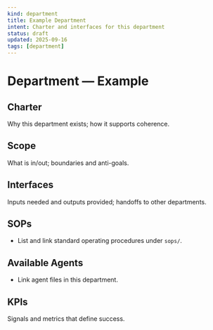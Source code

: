 ```yaml
---
kind: department
title: Example Department
intent: Charter and interfaces for this department
status: draft
updated: 2025-09-16
tags: [department]
---
```


# Department — Example

## Charter
Why this department exists; how it supports coherence.

## Scope
What is in/out; boundaries and anti-goals.

## Interfaces
Inputs needed and outputs provided; handoffs to other departments.

## SOPs
- List and link standard operating procedures under `sops/`.

## Available Agents
- Link agent files in this department.

## KPIs
Signals and metrics that define success.

